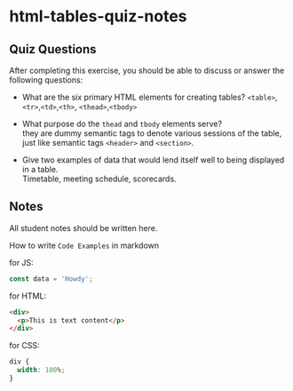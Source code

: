 # html-tables-quiz-notes

## Quiz Questions

After completing this exercise, you should be able to discuss or answer the following questions:

- What are the six primary HTML elements for creating tables?
  `<table>`,`<tr>`,`<td>`,`<th>`, `<thead>`,`<tbody>`

- What purpose do the `thead` and `tbody` elements serve?<br>
  they are dummy semantic tags to denote various sessions of the table, just like semantic tags `<header>` and `<section>`.

- Give two examples of data that would lend itself well to being displayed in a table.<br>
  Timetable, meeting schedule, scorecards.

## Notes

All student notes should be written here.

How to write `Code Examples` in markdown

for JS:

```javascript
const data = 'Howdy';
```

for HTML:

```html
<div>
  <p>This is text content</p>
</div>
```

for CSS:

```css
div {
  width: 100%;
}
```
